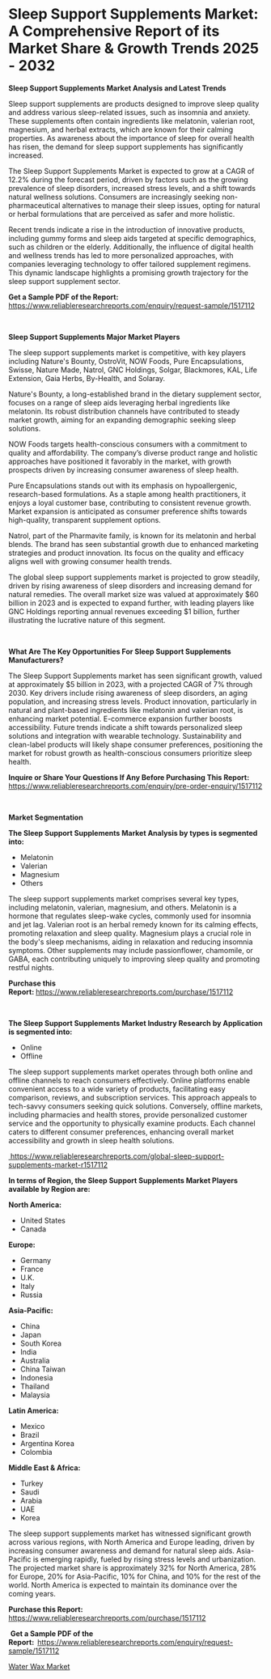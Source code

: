 <p><h1>Sleep Support Supplements Market: A Comprehensive Report of its Market Share & Growth Trends 2025 - 2032</h1></p><p><strong>Sleep Support Supplements Market Analysis and Latest Trends</strong></p>
<p><p>Sleep support supplements are products designed to improve sleep quality and address various sleep-related issues, such as insomnia and anxiety. These supplements often contain ingredients like melatonin, valerian root, magnesium, and herbal extracts, which are known for their calming properties. As awareness about the importance of sleep for overall health has risen, the demand for sleep support supplements has significantly increased.</p><p>The Sleep Support Supplements Market is expected to grow at a CAGR of 12.2% during the forecast period, driven by factors such as the growing prevalence of sleep disorders, increased stress levels, and a shift towards natural wellness solutions. Consumers are increasingly seeking non-pharmaceutical alternatives to manage their sleep issues, opting for natural or herbal formulations that are perceived as safer and more holistic.</p><p>Recent trends indicate a rise in the introduction of innovative products, including gummy forms and sleep aids targeted at specific demographics, such as children or the elderly. Additionally, the influence of digital health and wellness trends has led to more personalized approaches, with companies leveraging technology to offer tailored supplement regimens. This dynamic landscape highlights a promising growth trajectory for the sleep support supplement sector.</p></p>
<p><strong>Get a Sample PDF of the Report:&nbsp;</strong> <a href="https://www.reliableresearchreports.com/enquiry/request-sample/1517112?utm_campaign=2294&utm_medium=2&utm_source=Github&utm_content=ia&utm_term=08022025&utm_id=sleep-support-supplements">https://www.reliableresearchreports.com/enquiry/request-sample/1517112</a></p>
<p>&nbsp;</p>
<p><strong>Sleep Support Supplements Major Market Players</strong></p>
<p><p>The sleep support supplements market is competitive, with key players including Nature's Bounty, OstroVit, NOW Foods, Pure Encapsulations, Swisse, Nature Made, Natrol, GNC Holdings, Solgar, Blackmores, KAL, Life Extension, Gaia Herbs, By-Health, and Solaray. </p><p>Nature's Bounty, a long-established brand in the dietary supplement sector, focuses on a range of sleep aids leveraging herbal ingredients like melatonin. Its robust distribution channels have contributed to steady market growth, aiming for an expanding demographic seeking sleep solutions.</p><p>NOW Foods targets health-conscious consumers with a commitment to quality and affordability. The company’s diverse product range and holistic approaches have positioned it favorably in the market, with growth prospects driven by increasing consumer awareness of sleep health.</p><p>Pure Encapsulations stands out with its emphasis on hypoallergenic, research-based formulations. As a staple among health practitioners, it enjoys a loyal customer base, contributing to consistent revenue growth. Market expansion is anticipated as consumer preference shifts towards high-quality, transparent supplement options.</p><p>Natrol, part of the Pharmavite family, is known for its melatonin and herbal blends. The brand has seen substantial growth due to enhanced marketing strategies and product innovation. Its focus on the quality and efficacy aligns well with growing consumer health trends.</p><p>The global sleep support supplements market is projected to grow steadily, driven by rising awareness of sleep disorders and increasing demand for natural remedies. The overall market size was valued at approximately $60 billion in 2023 and is expected to expand further, with leading players like GNC Holdings reporting annual revenues exceeding $1 billion, further illustrating the lucrative nature of this segment.</p></p>
<p>&nbsp;</p>
<p><strong>What Are The Key Opportunities For Sleep Support Supplements Manufacturers?</strong></p>
<p><p>The Sleep Support Supplements market has seen significant growth, valued at approximately $5 billion in 2023, with a projected CAGR of 7% through 2030. Key drivers include rising awareness of sleep disorders, an aging population, and increasing stress levels. Product innovation, particularly in natural and plant-based ingredients like melatonin and valerian root, is enhancing market potential. E-commerce expansion further boosts accessibility. Future trends indicate a shift towards personalized sleep solutions and integration with wearable technology. Sustainability and clean-label products will likely shape consumer preferences, positioning the market for robust growth as health-conscious consumers prioritize sleep health.</p></p>
<p><strong>Inquire or Share Your Questions If Any Before Purchasing This Report:</strong> <a href="https://www.reliableresearchreports.com/enquiry/pre-order-enquiry/1517112?utm_campaign=2294&utm_medium=2&utm_source=Github&utm_content=ia&utm_term=08022025&utm_id=sleep-support-supplements">https://www.reliableresearchreports.com/enquiry/pre-order-enquiry/1517112</a></p>
<p>&nbsp;</p>
<p><strong>Market Segmentation</strong></p>
<p><strong>The Sleep Support Supplements Market Analysis by types is segmented into:</strong></p>
<p><ul><li>Melatonin</li><li>Valerian</li><li>Magnesium</li><li>Others</li></ul></p>
<p><p>The sleep support supplements market comprises several key types, including melatonin, valerian, magnesium, and others. Melatonin is a hormone that regulates sleep-wake cycles, commonly used for insomnia and jet lag. Valerian root is an herbal remedy known for its calming effects, promoting relaxation and sleep quality. Magnesium plays a crucial role in the body's sleep mechanisms, aiding in relaxation and reducing insomnia symptoms. Other supplements may include passionflower, chamomile, or GABA, each contributing uniquely to improving sleep quality and promoting restful nights.</p></p>
<p><strong>Purchase this Report:&nbsp;</strong><a href="https://www.reliableresearchreports.com/purchase/1517112?utm_campaign=2294&utm_medium=2&utm_source=Github&utm_content=ia&utm_term=08022025&utm_id=sleep-support-supplements">https://www.reliableresearchreports.com/purchase/1517112</a></p>
<p>&nbsp;</p>
<p><strong>The Sleep Support Supplements Market Industry Research by Application is segmented into:</strong></p>
<p><ul><li>Online</li><li>Offline</li></ul></p>
<p><p>The sleep support supplements market operates through both online and offline channels to reach consumers effectively. Online platforms enable convenient access to a wide variety of products, facilitating easy comparison, reviews, and subscription services. This approach appeals to tech-savvy consumers seeking quick solutions. Conversely, offline markets, including pharmacies and health stores, provide personalized customer service and the opportunity to physically examine products. Each channel caters to different consumer preferences, enhancing overall market accessibility and growth in sleep health solutions.</p></p>
<p><a href="https://www.reliableresearchreports.com/global-sleep-support-supplements-market-r1517112?utm_campaign=2294&utm_medium=2&utm_source=Github&utm_content=ia&utm_term=08022025&utm_id=sleep-support-supplements">&nbsp;https://www.reliableresearchreports.com/global-sleep-support-supplements-market-r1517112</a></p>
<p><strong>In terms of Region, the Sleep Support Supplements Market Players available by Region are:</strong></p>
<p>
    <p> <strong> North America: </strong>
        <ul>
            <li>United States</li>
            <li>Canada</li>
        </ul>
        </p> 
    <p> <strong> Europe: </strong>
        <ul>
            <li>Germany</li>
            <li>France</li>
            <li>U.K.</li>
            <li>Italy</li>
            <li>Russia</li>
        </ul>
        </p> 
    <p> <strong> Asia-Pacific: </strong>
        <ul>
            <li>China</li>
            <li>Japan</li>
            <li>South Korea</li>
            <li>India</li>
            <li>Australia</li>
            <li>China Taiwan</li>
            <li>Indonesia</li>
            <li>Thailand</li>
            <li>Malaysia</li>
        </ul>
        </p> 
    <p> <strong> Latin America: </strong>
        <ul>
            <li>Mexico</li>
            <li>Brazil</li>
            <li>Argentina Korea</li>
            <li>Colombia</li>
        </ul>
        </p> 
    <p> <strong> Middle East & Africa: </strong>
        <ul>
            <li>Turkey</li>
            <li>Saudi</li>
            <li>Arabia</li>
            <li>UAE</li>
            <li>Korea</li>
        </ul>
    </p>
    </p>
<p><p>The sleep support supplements market has witnessed significant growth across various regions, with North America and Europe leading, driven by increasing consumer awareness and demand for natural sleep aids. Asia-Pacific is emerging rapidly, fueled by rising stress levels and urbanization. The projected market share is approximately 32% for North America, 28% for Europe, 20% for Asia-Pacific, 10% for China, and 10% for the rest of the world. North America is expected to maintain its dominance over the coming years.</p></p>
<p><strong>Purchase this Report: </strong><a href="https://www.reliableresearchreports.com/purchase/1517112?utm_campaign=2294&utm_medium=2&utm_source=Github&utm_content=ia&utm_term=08022025&utm_id=sleep-support-supplements">https://www.reliableresearchreports.com/purchase/1517112</a></p>
<p>&nbsp;<strong>Get a Sample PDF of the Report:&nbsp;&nbsp;</strong><a href="https://www.reliableresearchreports.com/enquiry/request-sample/1517112?utm_campaign=2294&utm_medium=2&utm_source=Github&utm_content=ia&utm_term=08022025&utm_id=sleep-support-supplements">https://www.reliableresearchreports.com/enquiry/request-sample/1517112</a></p>
<p><strong></strong></p>
<p><p><a href="https://github.com/osbornrdaflalo/Market-Research-Report-List-1/blob/main/water-wax-market.md?utm_campaign=2294&utm_medium=2&utm_source=Github&utm_content=ia&utm_term=08022025&utm_id=sleep-support-supplements">Water Wax Market</a></p></p>